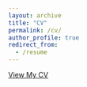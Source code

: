 ```yaml
---
layout: archive
title: "CV"
permalink: /cv/
author_profile: true
redirect_from:
  - /resume
---
```


[View My CV](../files/CV_Gen_Li.pdf)
